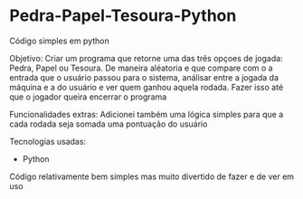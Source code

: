 # Pedra-Papel-Tesoura-Python

Código simples em python

Objetivo: Criar um programa que retorne uma das três opçoes de jogada: Pedra, Papel ou Tesoura. De maneira aléatoria e que compare com o a entrada que o usuário passou para o sistema, análisar entre a jogada da máquina e a do usuário e ver quem ganhou aquela rodada.
Fazer isso até que o jogador queira encerrar o programa

Funcionalidades extras: Adicionei também uma lógica simples para que  a cada rodada seja somada uma pontuação do usuário

Tecnologias usadas: 
- Python

Código relativamente bem simples mas muito divertido de fazer e de ver em uso

